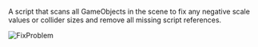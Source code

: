 A script that scans all GameObjects in the scene to fix any negative scale values or collider sizes and remove all missing script references.

![FixProblem](https://github.com/user-attachments/assets/12043add-8cd0-4fbb-be76-4b44dfaea6e4)
